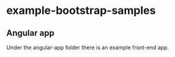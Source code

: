 # example-bootstrap-samples

## Angular app
Under the angular-app folder there is an example front-end app.

